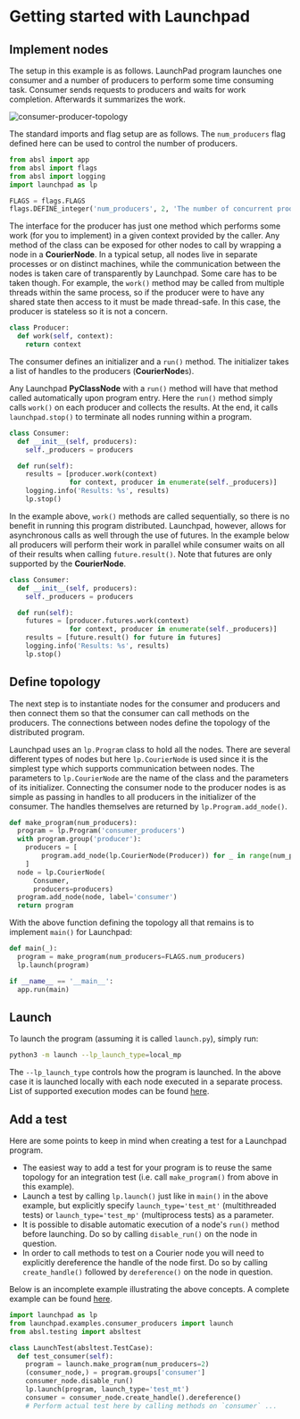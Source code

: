 # Getting started with Launchpad

## Implement nodes

The setup in this example is as follows.
LaunchPad program launches one consumer and a number of producers to perform
some time consuming task. Consumer sends requests to producers and waits for
work completion. Afterwards it summarizes the work.

![consumer-producer-topology](https://github.com/deepmind/launchpad/raw/master/docs/images/consumer_producers.png)

The standard imports and flag setup are as follows.
The `num_producers` flag defined here can be used to control the number of
producers.

```python
from absl import app
from absl import flags
from absl import logging
import launchpad as lp

FLAGS = flags.FLAGS
flags.DEFINE_integer('num_producers', 2, 'The number of concurrent producers.')
```

The interface for the producer has just one method which performs some work (for
you to implement) in a given context provided by the caller. Any method of the
class can be exposed for other nodes to call by wrapping a node in a
**CourierNode**. In a typical setup, all nodes live in separate processes or on
distinct machines, while the communication between the nodes is taken care of
transparently by Launchpad. Some care has to be taken though. For
example, the `work()` method may be called from multiple threads within the same
process, so if the producer were to have any shared state then access to it must
be made thread-safe. In this case, the producer is stateless so it is not a
concern.

```python
class Producer:
  def work(self, context):
    return context
```

The consumer defines an initializer and a `run()` method. The initializer takes
a list of handles to the producers (**CourierNode**s).

Any Launchpad **PyClassNode** with a `run()` method will have that method called
automatically upon program entry. Here the `run()` method simply calls `work()`
on each producer and collects the results. At the end, it calls
`launchpad.stop()` to terminate all nodes running within a program.

```python
class Consumer:
  def __init__(self, producers):
    self._producers = producers

  def run(self):
    results = [producer.work(context)
               for context, producer in enumerate(self._producers)]
    logging.info('Results: %s', results)
    lp.stop()
```

In the example above, `work()` methods are called sequentially, so there is no
benefit in running this program distributed. Launchpad, however, allows for
asynchronous calls as well through the use of futures. In the example below
all producers will perform their work in parallel while consumer waits
on all of their results when calling `future.result()`. Note that futures are
only supported by the **CourierNode**.

```python
class Consumer:
  def __init__(self, producers):
    self._producers = producers

  def run(self):
    futures = [producer.futures.work(context)
               for context, producer in enumerate(self._producers)]
    results = [future.result() for future in futures]
    logging.info('Results: %s', results)
    lp.stop()
```

## Define topology

The next step is to instantiate nodes for the consumer and producers and then
connect them so that the consumer can call methods on the producers. The
connections between nodes define the topology of the distributed program.

Launchpad uses an `lp.Program` class to hold all the nodes. There are several
different types of nodes but here `lp.CourierNode` is used since it is the
simplest type which supports communication between nodes. The parameters to
`lp.CourierNode` are the name of the class and the parameters of its
initializer. Connecting the consumer node to the producer nodes is as simple as
passing in handles to all producers in the initializer of the consumer.
The handles themselves are returned by `lp.Program.add_node()`.

```python
def make_program(num_producers):
  program = lp.Program('consumer_producers')
  with program.group('producer'):
    producers = [
        program.add_node(lp.CourierNode(Producer)) for _ in range(num_producers)
    ]
  node = lp.CourierNode(
      Consumer,
      producers=producers)
  program.add_node(node, label='consumer')
  return program
```

With the above function defining the topology all that remains is to implement
`main()` for Launchpad:

```python
def main(_):
  program = make_program(num_producers=FLAGS.num_producers)
  lp.launch(program)

if __name__ == '__main__':
  app.run(main)
```

## Launch

To launch the program (assuming it is called `launch.py`), simply run:

```sh
python3 -m launch --lp_launch_type=local_mp
```

The `--lp_launch_type` controls how the program is launched. In the above case
it is launched locally with each node executed in a separate process.
List of supported execution modes can be found
[here](<https://github.com/deepmind/launchpad/search?q="class LaunchType">).

## Add a test

Here are some points to keep in mind when creating a test for a Launchpad
program.

*   The easiest way to add a test for your program is to reuse the same topology
    for an integration test (i.e. call `make_program()` from above in
    this example).
*   Launch a test by calling `lp.launch()` just like in `main()` in the above
    example, but explicitly specify `launch_type='test_mt'` (multithreaded
    tests) or `launch_type='test_mp'` (multiprocess tests) as a parameter.
*   It is possible to disable automatic execution of a node's `run()` method
    before launching. Do so by calling `disable_run()` on the node in question.
*   In order to call methods to test on a Courier node you will need to
    explicitly dereference the handle of the node first. Do so by calling
    `create_handle()` followed by `dereference()` on the node in question.


Below is an incomplete example illustrating the above concepts. A complete
example can be found [here](https://github.com/deepmind/launchpad/raw/master/launchpad/examples/consumer_producers/launch_test.py).

```python
import launchpad as lp
from launchpad.examples.consumer_producers import launch
from absl.testing import absltest

class LaunchTest(absltest.TestCase):
  def test_consumer(self):
    program = launch.make_program(num_producers=2)
    (consumer_node,) = program.groups['consumer']
    consumer_node.disable_run()
    lp.launch(program, launch_type='test_mt')
    consumer = consumer_node.create_handle().dereference()
    # Perform actual test here by calling methods on `consumer` ...
```
